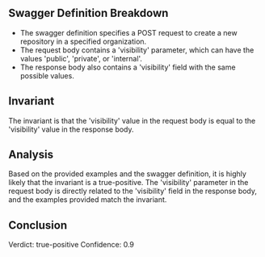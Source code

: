 ## Swagger Definition Breakdown
- The swagger definition specifies a POST request to create a new repository in a specified organization.
- The request body contains a 'visibility' parameter, which can have the values 'public', 'private', or 'internal'.
- The response body also contains a 'visibility' field with the same possible values.

## Invariant
The invariant is that the 'visibility' value in the request body is equal to the 'visibility' value in the response body.

## Analysis
Based on the provided examples and the swagger definition, it is highly likely that the invariant is a true-positive. The 'visibility' parameter in the request body is directly related to the 'visibility' field in the response body, and the examples provided match the invariant.

## Conclusion
Verdict: true-positive
Confidence: 0.9
